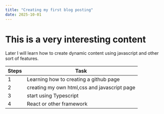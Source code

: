 ```yaml
---
title: "Creating my first blog posting"
date: 2025-10-01
---
```

# This is a very interesting content
Later I will learn how to create dynamic content using javascript and other sort of features.

| Steps | Task |
| ----- | ---- |
| 1    |Learning how to creating a github page|
|2|creating my own html,css and javascript page|
|3|start using Typescript|
|4|React or other framework|
